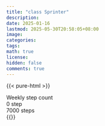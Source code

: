 ```yaml
---
title: "class Sprinter"
description: 
date: 2025-01-16
lastmod: 2025-05-30T20:58:05+08:00
image: 
categories: 
tags: 
math: true
license: 
hidden: false
comments: true
---
```

{{< pure-html >}}
<div class="chart-wrap vertical">
  <div class="title">Weekly step count</div>
  <div class="grid">
    <div class="bottom"> 0 step </div>
    <div class="bar" style="--bar-value:0%;" data-name="0" title="05-24"></div>
    <div class="bar" style="--bar-value:0%;" data-name="0" title="05-25"></div>
    <div class="bar" style="--bar-value:0%;" data-name="0" title="05-26"></div>
    <div class="bar" style="--bar-value:0%;" data-name="0" title="05-27"></div>
    <div class="bar" style="--bar-value:0%;" data-name="0" title="05-28"></div>
    <div class="bar" style="--bar-value:0%;" data-name="0" title="05-29"></div>
    <div class="bar" style="--bar-value:0%;" data-name="0" title="05-30"></div>
<div class="top"> 7000 steps </div>
  </div>
</div>
{{</ pure-html >}}